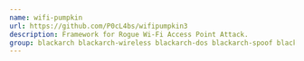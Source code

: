 ```yaml
---
name: wifi-pumpkin
url: https://github.com/P0cL4bs/wifipumpkin3
description: Framework for Rogue Wi-Fi Access Point Attack.
group: blackarch blackarch-wireless blackarch-dos blackarch-spoof blackarch-exploitation blackarch-sniffer blackarch-social
---
```

